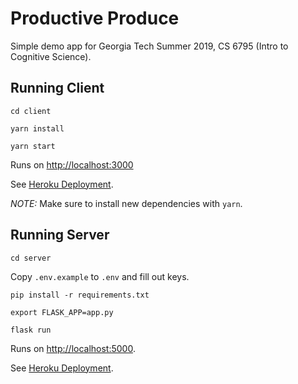 # Productive Produce

Simple demo app for Georgia Tech Summer 2019, CS 6795 (Intro to Cognitive Science).

## Running Client
`cd client`

`yarn install`

`yarn start`

Runs on [http://localhost:3000](http://localhost:3000)

See [Heroku Deployment](https://productive-produce-client.herokuapp.com/).

*NOTE:* Make sure to install new dependencies with `yarn`.



## Running Server
`cd server`

Copy `.env.example` to `.env` and fill out keys.

`pip install -r requirements.txt`

`export FLASK_APP=app.py`

`flask run`

Runs on [http://localhost:5000](http://localhost:5000).

See [Heroku Deployment](https://productive-produce-api.herokuapp.com/).
